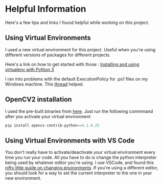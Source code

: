 # Helpful Information

Here's a few tips and links I found helpful while working on this project.

## Using Virtual Environments

I used a new virtual environment for this project. Useful when you're using different versions of packages for different projects.

Here's a link on how to get started with those : [Installing and using virtualenv with Python 3](https://help.dreamhost.com/hc/en-us/articles/115000695551-Installing-and-using-virtualenv-with-Python-3)

I ran into problems with the default ExecutionPolicy for .ps1 files on my Windows machine. This [thread](https://stackoverflow.com/questions/4037939/powershell-says-execution-of-scripts-is-disabled-on-this-system) helped.

## OpenCV2 installation

I used the pre-built binaries from [here](https://pypi.org/project/opencv-python/). Just run the following commmand after you activate your virtual environment
```python
pip install opencv-contrib-python==4.1.0.25
```

## Using Virtual Environments with VS Code

You don't really have to activate/deactivate your virtual environment every time you run your code. All you have to do is change the python interpreter being used by whatever editor you're using. I use VSCode, and found this [nifty little guide on changing environments](https://code.visualstudio.com/docs/python/environments#_where-the-extension-looks-for-environments). If you're using a different editor, you should look for a way to set the current interpreter to the one in your new environment.

